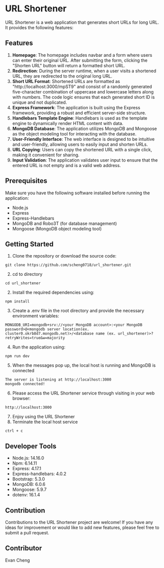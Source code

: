 # URL Shortener

URL Shortener is a web application that generates short URLs for long URL. It provides the following features:

## Features

1. **Homepage**: The homepage includes navbar and a form where users can enter their original URL. After submitting the form, clicking the "Shorten URL" button will return a formatted short URL.
2. **Redirection**: During the server runtime, when a user visits a shortened URL, they are redirected to the original long URL.
3. **Short URL Format**: Shortened URLs are formatted as "http://localhost:3000/mpST9" and consist of a randomly generated five-character combination of uppercase and lowercase letters along with numbers. The code logic ensures that each generated short ID is unique and not duplicated. 
4. **Express Framework**: The application is built using the Express framework, providing a robust and efficient server-side structure.
5. **Handlebars Template Engine**: Handlebars is used as the template engine to dynamically render HTML content with data.
6. **MongoDB Database**: The application utilizes MongoDB and Mongoose as the object modeling tool for interacting with the database.
7. **User-Friendly Interface**: The web interface is designed to be intuitive and user-friendly, allowing users to easily input and shorten URLs.
8. **URL Copying**: Users can copy the shortened URL with a single click, making it convenient for sharing.
9. **Input Validation**: The application validates user input to ensure that the entered URL is not empty and is a valid web address.

## Prerequisites

Make sure you have the following software installed before running the application:

- Node.js
- Express
- Express-Handlebars
- MongoDB and Robo3T (for database management)
- Mongoose (MongoDB object modeling tool)

## Getting Started

1. Clone the repository or download the source code:
```
git clone https://github.com/scheng0718/url_shortener.git
```
2. cd to directory
```
cd url_shortener
```
2. Install the required dependencies using: 
```
npm install
```
3. Create a .env file in the root directory and provide the necessary environment variables:
```
MONGODB_URI=mongodb+srv://<your MongoDB account>:<your MongoDB password>@<mongodb server location(ex. cluster0.okrb8d7.mongodb.net)>/<database name (ex. url_shortener)>?retryWrites=true&w=majority
```
4. Run the application using:
```
npm run dev
```
5. When the messages pop up, the local host is running and MongoDB is connected 
```
The server is listening at http://localhost:3000
mongodb connected!
```
6. Please access the URL Shortener service through visiting in your web browser: 
```
http://localhost:3000
```
7. Enjoy using the URL Shortener
8. Terminate the local host service
```
ctrl + c
```

## Developer Tools

- Node.js: 14.16.0
- Npm: 6.14.11
- Express: 4.17.1
- Express-handlebars: 4.0.2
- Bootstrap: 5.3.0
- MongoDB: 6.0.6
- Mongoose: 5.9.7
- dotenv: 16.1.4

## Contribution

Contributions to the URL Shortener project are welcome! If you have any ideas for improvement or would like to add new features, please feel free to submit a pull request.

## Contributor

Evan Cheng